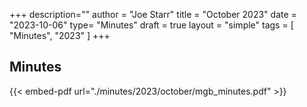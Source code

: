 +++
description=""
author = "Joe Starr"
title = "October 2023"
date = "2023-10-06"
type= "Minutes"
draft = true
layout = "simple"
tags = [
    "Minutes",
    "2023"
]
+++

## Minutes

{{< embed-pdf url="./minutes/2023/october/mgb_minutes.pdf" >}}

